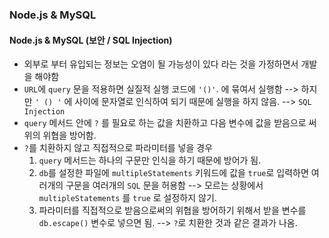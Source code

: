 ### Node.js & MySQL

#### Node.js & MySQL (보안 / SQL Injection)
- 외부로 부터 유입되는 정보는 오염이 될 가능성이 있다 라는 것을 가정하면서 개발을 해야함
- `URL`에 `query` 문을 적용하면 실질적 실행 코드에 `'()'`. 에 묶여서 실행함 --> 하지만 `' () '` 에 사이에 문자열로 인식하여 되기 때문에 실행을 하지 않음. --> `SQL Injection`
- `query` 메서드 안에 `?` 를 필요로 하는 값을 치환하고 다음 변수에 값을 받음으로 써 위의 위협을 방어함.
- `?`를 치환하지 않고 직접적으로 파라미터를 넣을 경우
  1. `query` 메서드는 하나의 구문만 인식을 하기 때문에 방어가 됨.
  2. `db`를 설정한 파일에 `multipleStatements` 키워드에 값을 `true`로 입력하면 여러개의 구문을 여러개의 `SQL` 문을 허용함
  --> 모르는 상황에서 `multipleStatements` 를 `true` 로 설정하지 않기.
  1. 파라미터를 직접적으로 받음으로써의 위협을 방어하기 위해서 받을 변수를 `db.escape()` 변수로 넣으면 됨. --> `?`로 치환한 것과 같은 결과가 나옴.